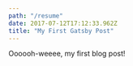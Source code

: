 ```yaml
---
path: "/resume"
date: 2017-07-12T17:12:33.962Z
title: "My First Gatsby Post"
---
```


Oooooh-weeee, my first blog post!